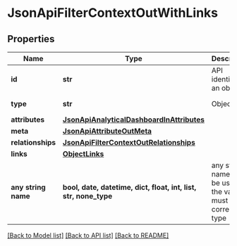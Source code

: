 # JsonApiFilterContextOutWithLinks


## Properties
Name | Type | Description | Notes
------------ | ------------- | ------------- | -------------
**id** | **str** | API identifier of an object | 
**type** | **str** | Object type | defaults to "filterContext"
**attributes** | [**JsonApiAnalyticalDashboardInAttributes**](JsonApiAnalyticalDashboardInAttributes.md) |  | [optional] 
**meta** | [**JsonApiAttributeOutMeta**](JsonApiAttributeOutMeta.md) |  | [optional] 
**relationships** | [**JsonApiFilterContextOutRelationships**](JsonApiFilterContextOutRelationships.md) |  | [optional] 
**links** | [**ObjectLinks**](ObjectLinks.md) |  | [optional] 
**any string name** | **bool, date, datetime, dict, float, int, list, str, none_type** | any string name can be used but the value must be the correct type | [optional]

[[Back to Model list]](../README.md#documentation-for-models) [[Back to API list]](../README.md#documentation-for-api-endpoints) [[Back to README]](../README.md)


